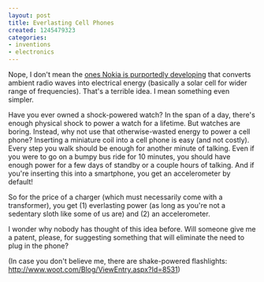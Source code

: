 ```yaml
---
layout: post
title: Everlasting Cell Phones
created: 1245479323
categories:
- inventions
- electronics
---
```

Nope, I don't mean the <a href='http://tech.yahoo.com/blogs/null/143945'>ones Nokia is purportedly developing</a> that converts ambient radio waves into electrical energy (basically a solar cell for wider range of frequencies). That's a terrible idea. I mean something even simpler.

Have you ever owned a shock-powered watch? In the span of a day, there's enough physical shock to power a watch for a lifetime. But watches are boring. Instead, why not use that otherwise-wasted energy to power a cell phone? Inserting a miniature coil into a cell phone is easy (and not costly). Every step you walk should be enough for another minute of talking. Even if you were to go on a bumpy bus ride for 10 minutes, you should have enough power for a few days of standby or a couple hours of talking. And if you're inserting this into a smartphone, you get an accelerometer by default!

So for the price of a charger (which must necessarily come with a transformer), you get (1) everlasting power (as long as you're not a sedentary sloth like some of us are) and (2) an accelerometer.

I wonder why nobody has thought of this idea before. Will someone give me a patent, please, for suggesting something that will eliminate the need to plug in the phone?

(In case you don't believe me, there are shake-powered flashlights: http://www.woot.com/Blog/ViewEntry.aspx?Id=8531)
